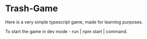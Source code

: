 # Trash-Game
Here is a very simple typescript game, made for learning purposes.

To start the game in dev mode - run | npm start | command.
